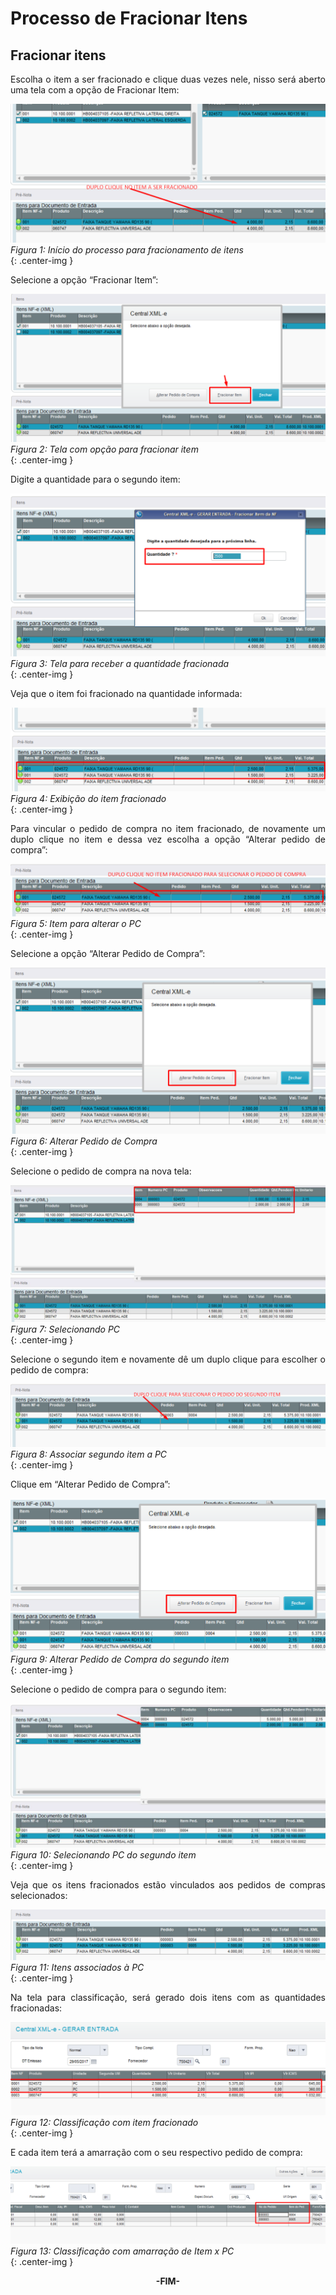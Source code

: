 <style>
    p{
        text-align: justify;
    }
</style>

# Processo de Fracionar Itens

## Fracionar itens

Escolha o item a ser fracionado e clique duas vezes nele, nisso será aberto uma tela com a opção de Fracionar Item: 

![Figura 1: Início do processo para fracionamento de itens](../../assets/fracionar-itens/01-ini-fracionar-item.png "Escolher o Produto a ser fracionado")
<br>*Figura 1: Início do processo para fracionamento de itens*<br>{: .center-img }
<br>

Selecione a opção “Fracionar Item”: 

![Figura 2: Tela com opção para fracionar item](../../assets/fracionar-itens/02-opc-fracionar-item.png "Seleção de 'Fracionar Item'")
<br>*Figura 2: Tela com opção para fracionar item*<br>{: .center-img }
<br>

Digite a quantidade para o segundo item: 

![Figura 3: Tela para receber a quantidade fracionada](../../assets/fracionar-itens/03-qtd-2nd-item.png "Tela para receber a quantidade fracionada")
<br>*Figura 3: Tela para receber a quantidade fracionada*<br>{: .center-img }
<br>

Veja que o item foi fracionado na quantidade informada: 

![Figura 4: Exibição do item fracionado](../../assets/fracionar-itens/04-item-frac.png "Exibição do item fracionado")
<br>*Figura 4: Exibição do item fracionado*<br>{: .center-img }
<br>

Para vincular o pedido de compra no item fracionado, de novamente um duplo clique no item e dessa vez escolha a opção “Alterar pedido de compra”:

![Figura 5: Item para alterar o PC](../../assets/fracionar-itens/05-vinc-pc-item-frac.png "Item para alterar o PC")
<br>*Figura 5: Item para alterar o PC*<br>{: .center-img }
<br>

Selecione a opção “Alterar Pedido de Compra”: 

![Figura 6: Alterar Pedido de Compra](../../assets/fracionar-itens/06-alt-pc.png "Alterar Pedido de Compra")
<br>*Figura 6: Alterar Pedido de Compra*<br>{: .center-img }
<br>

Selecione o pedido de compra na nova tela:

![Figura 7: Selecionando PC](../../assets/fracionar-itens/07-pc-nova-tela.png "Selecionando PC")
<br>*Figura  7: Selecionando PC*<br>{: .center-img }
<br>

Selecione o segundo item e novamente dê um duplo clique para escolher o pedido de compra: 

![Figura 8: Associar segundo item a PC](../../assets/fracionar-itens/08-pc-pra-2nd-item.png "Associar segundo item a PC")
<br>*Figura 8: Associar segundo item a PC*<br>{: .center-img }
<br>
 
Clique em “Alterar Pedido de Compra”:

![Figura 9: Alterar Pedido de Compra do segundo item](../../assets/fracionar-itens/09-alt-pc.png "Alterar Pedido de Compra do segundo item")
<br>*Figura 9: Alterar Pedido de Compra do segundo item*<br>{: .center-img }
<br>

Selecione o pedido de compra para o segundo item:

![Figura 10: Selecionando PC do segundo item](../../assets/fracionar-itens/10-pc-pra-2nd-item.png "Selecionando PC do segundo item")
<br>*Figura 10: Selecionando PC do segundo item*<br>{: .center-img }
<br>

Veja que os itens fracionados estão vinculados aos pedidos de compras selecionados: 

![Figura 11: Itens associados à PC](../../assets/fracionar-itens/11-item-fracionado-com-pc-vinc.png "Itens associados à PC")
<br>*Figura 11: Itens associados à PC*<br>{: .center-img }
<br>

Na tela para classificação, será gerado dois itens com as quantidades fracionadas: 

![Figura 12: Classificação com item fracionado](../../assets/fracionar-itens/12-2-itens-com-qtd-fracionada.png "Classificação com item fracionado")
<br>*Figura 12: Classificação com item fracionado*<br>{: .center-img }
<br>

E cada item terá a amarração com o seu respectivo pedido de compra: 

![Figura 13: Classificação com amarração de Item x PC](../../assets/fracionar-itens/dem_amarracao_itempc.png "Classificação com amarração de Item x PC")
<br>*Figura 13: Classificação com amarração de Item x PC*<br>{: .center-img }
<br>

<div style="text-align: center; font-weight: bold;">-FIM-</div>